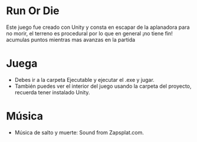 # Run Or Die
Este juego fue creado con Unity y consta en escapar de la aplanadora para no morir, el terreno es procedural por lo que en general ¡no tiene fin! acumulas puntos mientras mas avanzas en la partida

# Juega

- Debes ir a la carpeta Ejecutable y ejecutar el .exe y jugar.
- También puedes ver el interior del juego usando la carpeta del proyecto, recuerda tener instalado Unity.

# Música

- Música de salto y muerte: Sound from Zapsplat.com.
